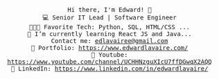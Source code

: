 <p align="center">
  <samp>
    Hi there, I'm Edward! 👋 <br>
    💻 Senior IT Lead | Software Engineer <br>
    👨🏻‍💻 Favorite Tech: Python, SQL, HTML/CSS ... <br>
    📓 I’m currently learning React JS and Java... <br>
    Contact me: <a href="edlavairee@gmail.com/">edlavairee@gmail.com</a> <br>
    🎨 Portfolio: <a href="https://www.edwardlavaire.com/">https://www.edwardlavaire.com/</a> <br>
   🎥 Youtube: <a href="https://www.youtube.com/channel/UCHHNzguXIcU7ffDGwqX2AQQ">https://www.youtube.com/channel/UCHHNzguXIcU7ffDGwqX2AQQ</a> <br>
    💼 LinkedIn: <a href="https://www.linkedin.com/in/edwardlavaire/">https://www.linkedin.com/in/edwardlavaire/</a> <br>
  </samp>
</p>

<!---
edlavairee/edlavairee is a ✨ special ✨ repository because its `README.md` (this file) appears on your GitHub profile.
You can click the Preview link to take a look at your changes.
--->
